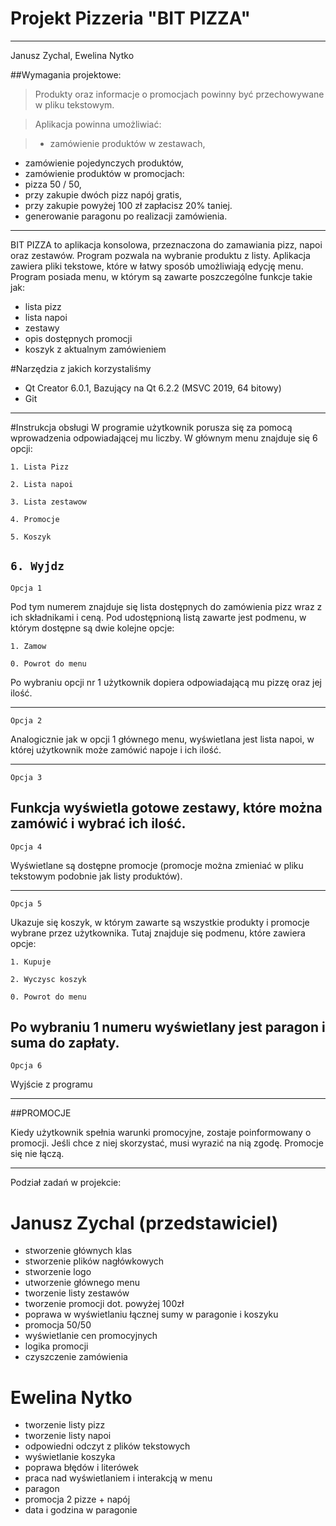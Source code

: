 # Projekt Pizzeria "BIT PIZZA"
---
Janusz Zychal, Ewelina Nytko

##Wymagania projektowe:
>Produkty oraz informacje o promocjach powinny być przechowywane w pliku tekstowym.

>Aplikacja powinna umożliwiać:

>- zamówienie produktów w zestawach,
- zamówienie pojedynczych produktów,
- zamówienie produktów w promocjach:
 - pizza 50 / 50,
 - przy zakupie dwóch pizz napój gratis,
 - przy zakupie powyżej 100 zł zapłacisz 20% taniej.
- generowanie paragonu po realizacji zamówienia.

---
BIT PIZZA to aplikacja konsolowa, przeznaczona do zamawiania pizz, napoi oraz zestawów. Program pozwala na wybranie produktu z listy. Aplikacja zawiera pliki tekstowe, które w łatwy sposób umożliwiają edycję menu. Program posiada menu, w którym są zawarte poszczególne funkcje takie jak: 

- lista pizz
- lista napoi
- zestawy
- opis dostępnych promocji
- koszyk z aktualnym zamówieniem

#Narzędzia z jakich korzystaliśmy
 - Qt Creator 6.0.1, Bazujący na Qt 6.2.2 (MSVC 2019, 64 bitowy)
 - Git
---
#Instrukcja obsługi
W programie użytkownik porusza się za pomocą wprowadzenia odpowiadającej mu liczby.
W głównym menu znajduje się 6 opcji: 

`1. Lista Pizz`

`2. Lista napoi`

`3. Lista zestawow`

`4. Promocje`

`5. Koszyk`

`6. Wyjdz`
--- 
`Opcja 1`

Pod tym numerem znajduje się lista dostępnych do zamówienia pizz wraz z ich składnikami i ceną.
Pod udostępnioną listą zawarte jest podmenu, w którym dostępne są dwie kolejne opcje:
 
`1. Zamow`

`0. Powrot do menu`

 Po wybraniu opcji nr 1 użytkownik dopiera odpowiadającą mu pizzę oraz jej ilość. 

---
`Opcja 2` 
 
Analogicznie jak w opcji 1 głównego menu, wyświetlana jest lista napoi, w której użytkownik może zamówić napoje i ich ilość. 

---
`Opcja 3`

 Funkcja wyświetla gotowe zestawy, które można zamówić i wybrać ich ilość.
--- 
`Opcja 4`  

Wyświetlane są dostępne promocje (promocje można zmieniać w pliku tekstowym podobnie jak listy produktów).

---
`Opcja 5`

Ukazuje się koszyk, w którym zawarte są wszystkie produkty i promocje wybrane przez  użytkownika.
Tutaj znajduje się podmenu, które zawiera opcje:

`1. Kupuje`

`2. Wyczysc koszyk`

`0. Powrot do menu`

Po wybraniu 1 numeru wyświetlany jest paragon i suma do zapłaty.
--- 
`Opcja 6` 

Wyjście z programu

---
##PROMOCJE

Kiedy użytkownik spełnia warunki promocyjne, zostaje poinformowany o promocji. Jeśli chce z niej skorzystać, musi wyrazić na nią zgodę. 
Promocje się nie łączą.

---


Podział zadań w projekcie:

Janusz Zychal (przedstawiciel)
=============
- stworzenie głównych klas
- stworzenie plików nagłówkowych
- stworzenie logo
- utworzenie głównego menu
- tworzenie listy zestawów
- tworzenie promocji dot. powyżej 100zł 
- poprawa w wyświetlaniu łącznej sumy w paragonie i koszyku
- promocja 50/50
- wyświetlanie cen promocyjnych
- logika promocji
- czyszczenie zamówienia

Ewelina Nytko
=============
- tworzenie listy pizz
- tworzenie listy napoi
- odpowiedni odczyt z plików tekstowych
- wyświetlanie koszyka
- poprawa błędów i literówek
- praca nad wyświetlaniem i interakcją w menu
- paragon
- promocja 2 pizze + napój 
- data i godzina w paragonie 

